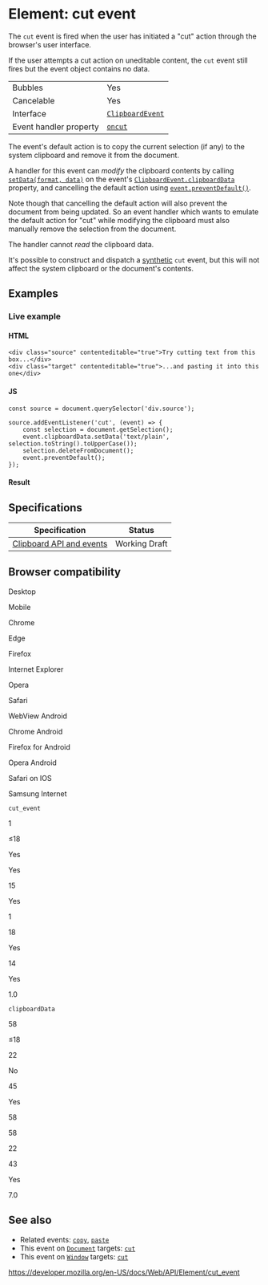 Element: cut event
==================

The `cut` event is fired when the user has initiated a "cut" action through the browser's user interface.

If the user attempts a cut action on uneditable content, the `cut` event still fires but the event object contains no data.

<table><tbody><tr class="odd"><td>Bubbles</td><td>Yes</td></tr><tr class="even"><td>Cancelable</td><td>Yes</td></tr><tr class="odd"><td>Interface</td><td><a href="../clipboardevent"><code>ClipboardEvent</code></a></td></tr><tr class="even"><td>Event handler property</td><td><a href="../htmlelement/oncut"><code>oncut</code></a></td></tr></tbody></table>

The event's default action is to copy the current selection (if any) to the system clipboard and remove it from the document.

A handler for this event can *modify* the clipboard contents by calling [`setData(format, data)`](../datatransfer/setdata) on the event's [`ClipboardEvent.clipboardData`](../clipboardevent/clipboarddata) property, and cancelling the default action using [`event.preventDefault()`](../event/preventdefault).

Note though that cancelling the default action will also prevent the document from being updated. So an event handler which wants to emulate the default action for "cut" while modifying the clipboard must also manually remove the selection from the document.

The handler cannot *read* the clipboard data.

It's possible to construct and dispatch a [synthetic](https://developer.mozilla.org/en-US/docs/Web/Events/Creating_and_triggering_events) `cut` event, but this will not affect the system clipboard or the document's contents.

Examples
--------

### Live example

#### HTML

    <div class="source" contenteditable="true">Try cutting text from this box...</div>
    <div class="target" contenteditable="true">...and pasting it into this one</div>

#### JS

    const source = document.querySelector('div.source');

    source.addEventListener('cut', (event) => {
        const selection = document.getSelection();
        event.clipboardData.setData('text/plain', selection.toString().toUpperCase());
        selection.deleteFromDocument();
        event.preventDefault();
    });

#### Result

Specifications
--------------

<table><thead><tr class="header"><th>Specification</th><th>Status</th></tr></thead><tbody><tr class="odd"><td><a href="https://w3c.github.io/clipboard-apis/#clipboard-event-cut">Clipboard API and events</a></td><td><span class="spec-wd">Working Draft</span></td></tr></tbody></table>

Browser compatibility
---------------------

Desktop

Mobile

Chrome

Edge

Firefox

Internet Explorer

Opera

Safari

WebView Android

Chrome Android

Firefox for Android

Opera Android

Safari on IOS

Samsung Internet

`cut_event`

1

≤18

Yes

Yes

15

Yes

1

18

Yes

14

Yes

1.0

`clipboardData`

58

≤18

22

No

45

Yes

58

58

22

43

Yes

7.0

See also
--------

-   Related events: [`copy`](copy_event), [`paste`](paste_event)
-   This event on [`Document`](../document) targets: [`cut`](../document/cut_event)
-   This event on [`Window`](../window) targets: [`cut`](../window/copy_event)

<a href="https://developer.mozilla.org/en-US/docs/Web/API/Element/cut_event" class="_attribution-link">https://developer.mozilla.org/en-US/docs/Web/API/Element/cut_event</a>
